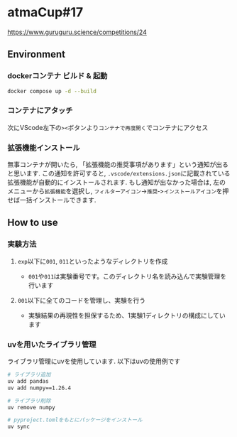 # atmaCup#17

<https://www.guruguru.science/competitions/24>

## Environment

### dockerコンテナ ビルド & 起動

```bash
docker compose up -d --build
```

### コンテナにアタッチ

次にVScode左下の`><`ボタンより`コンテナで再度開く`でコンテナにアクセス

### 拡張機能インストール

無事コンテナが開いたら, 「拡張機能の推奨事項があります」という通知が出ると思います.
この通知を許可すると, `.vscode/extensions.json`に記載されている拡張機能が自動的にインストールされます.
もし通知が出なかった場合は, 左のメニューから`拡張機能`を選択し, `フィルターアイコン`->`推奨`‐>`インストールアイコン`を押せば一括インストールできます.

## How to use

### 実験方法

1. `exp`以下に`001`, `011`といったようなディレクトリを作成

   - `001`や`011`は実験番号です。このディレクトリ名を読み込んで実験管理を行います

2. `001`以下に全てのコードを管理し、実験を行う

   - 実験結果の再現性を担保するため、1実験1ディレクトリの構成にしています

### uvを用いたライブラリ管理

ライブラリ管理にuvを使用しています. 以下はuvの使用例です

```bash
# ライブラリ追加
uv add pandas
uv add numpy==1.26.4

# ライブラリ削除
uv remove numpy

# pyproject.tomlをもとにパッケージをインストール
uv sync
```
